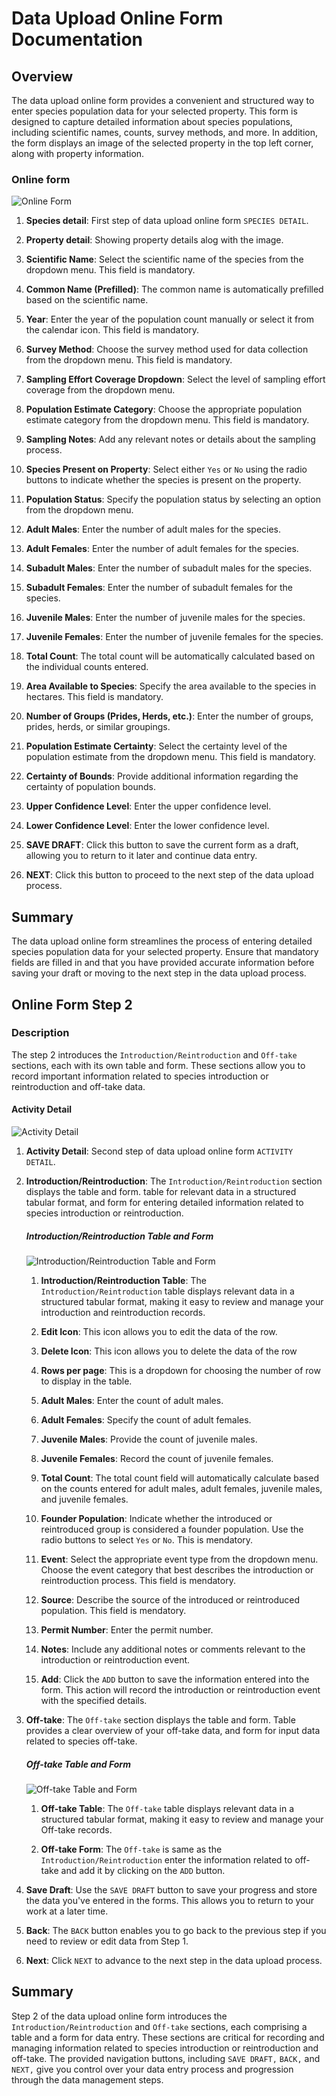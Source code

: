 # Data Upload Online Form Documentation

## Overview

The data upload online form provides a convenient and structured way to enter species population data for your selected property. This form is designed to capture detailed information about species populations, including scientific names, counts, survey methods, and more. In addition, the form displays an image of the selected property in the top left corner, along with property information.

### Online form

![Online Form](./img/online-form-1.png)

1. **Species detail**: First step of data upload online form `SPECIES DETAIL`.

2. **Property detail**: Showing property details alog with the image.

3. **Scientific Name**: Select the scientific name of the species from the dropdown menu. This field is mandatory.

4. **Common Name (Prefilled)**: The common name is automatically prefilled based on the scientific name.

5. **Year**: Enter the year of the population count manually or select it from the calendar icon. This field is mandatory.

6. **Survey Method**: Choose the survey method used for data collection from the dropdown menu. This field is mandatory.

7. **Sampling Effort Coverage Dropdown**: Select the level of sampling effort coverage from the dropdown menu.

8. **Population Estimate Category**: Choose the appropriate population estimate category from the dropdown menu. This field is mandatory.

9. **Sampling Notes**: Add any relevant notes or details about the sampling process.

10. **Species Present on Property**: Select either `Yes` or `No` using the radio buttons to indicate whether the species is present on the property.

11. **Population Status**: Specify the population status by selecting an option from the dropdown menu.

12. **Adult Males**: Enter the number of adult males for the species.

13. **Adult Females**: Enter the number of adult females for the species.

14. **Subadult Males**: Enter the number of subadult males for the species.

15. **Subadult Females**: Enter the number of subadult females for the species.

16. **Juvenile Males**: Enter the number of juvenile males for the species.

17. **Juvenile Females**: Enter the number of juvenile females for the species.

18. **Total Count**: The total count will be automatically calculated based on the individual counts entered.

19. **Area Available to Species**: Specify the area available to the species in hectares. This field is mandatory.

20. **Number of Groups (Prides, Herds, etc.)**: Enter the number of groups, prides, herds, or similar groupings.

21. **Population Estimate Certainty**: Select the certainty level of the population estimate from the dropdown menu. This field is mandatory.

22. **Certainty of Bounds**: Provide additional information regarding the certainty of population bounds.

23. **Upper Confidence Level**: Enter the upper confidence level.

24. **Lower Confidence Level**: Enter the lower confidence level.

25. **SAVE DRAFT**: Click this button to save the current form as a draft, allowing you to return to it later and continue data entry.

26. **NEXT**: Click this button to proceed to the next step of the data upload process.

## Summary

The data upload online form streamlines the process of entering detailed species population data for your selected property. Ensure that mandatory fields are filled in and that you have provided accurate information before saving your draft or moving to the next step in the data upload process.

## Online Form Step 2

### Description

The step 2 introduces the `Introduction/Reintroduction` and `Off-take` sections, each with its own table and form. These sections allow you to record important information related to species introduction or reintroduction and off-take data.

#### Activity Detail

![Activity Detail](./img/online-form-2.png)

1. **Activity Detail**: Second step of data upload online form `ACTIVITY DETAIL`.

2. **Introduction/Reintroduction**: The `Introduction/Reintroduction` section displays the table and form. table for relevant data in a structured tabular format, and  form for entering detailed information related to species introduction or reintroduction.

    ##### Introduction/Reintroduction Table and Form

    ![Introduction/Reintroduction Table and Form](./img/online-form-3.png)

    1. **Introduction/Reintroduction Table**: The `Introduction/Reintroduction` table displays relevant data in a structured tabular format, making it easy to review and manage your introduction and reintroduction records.

    2. **Edit Icon**: This icon allows you to edit the data of the row.

    3. **Delete Icon**: This icon allows you to delete the data of the row

    4. **Rows per page**: This is a dropdown for choosing the number of row to display in the table.

    5. **Adult Males**: Enter the count of adult males.

    6. **Adult Females**: Specify the count of adult females.

    7. **Juvenile Males**: Provide the count of juvenile males.

    8. **Juvenile Females**: Record the count of juvenile females.

    9. **Total Count**: The total count field will automatically calculate based on the counts entered for adult males, adult females, juvenile males, and juvenile females.

    10. **Founder Population**: Indicate whether the introduced or reintroduced group is considered a founder population. Use the radio buttons to select `Yes` or `No`. This is mendatory.

    11. **Event**: Select the appropriate event type from the dropdown menu. Choose the event category that best describes the introduction or reintroduction process. This field is mendatory.

    12. **Source**: Describe the source of the introduced or reintroduced population. This field is mendatory.

    13. **Permit Number**: Enter the permit number.

    14. **Notes**: Include any additional notes or comments relevant to the introduction or reintroduction event.

    15. **Add**: Click the `ADD` button to save the information entered into the form. This action will record the introduction or reintroduction event with the specified details.

3. **Off-take**: The `Off-take` section displays the table and form. Table provides a clear overview of your off-take data, and form for input data related to species off-take.

    ##### Off-take Table and Form

    ![Off-take Table and Form](./img/online-form-4.png)

    1. **Off-take Table**: The `Off-take` table displays relevant data in a structured tabular format, making it easy to review and manage your Off-take records.

    2. **Off-take Form**: The `Off-take` is same as the `Introduction/Reintroduction` enter the information related to off-take and add it by clicking on the `ADD` button.

4. **Save Draft**: Use the `SAVE DRAFT` button to save your progress and store the data you've entered in the forms. This allows you to return to your work at a later time.

5. **Back**: The `BACK` button enables you to go back to the previous step if you need to review or edit data from Step 1.

6. **Next**: Click `NEXT` to advance to the next step in the data upload process.

## Summary

Step 2 of the data upload online form  introduces the `Introduction/Reintroduction` and `Off-take` sections, each comprising a table and a form for data entry. These sections are critical for recording and managing information related to species introduction or reintroduction and off-take. The provided navigation buttons, including `SAVE DRAFT,` `BACK,` and `NEXT,` give you control over your data entry process and progression through the data management steps.
